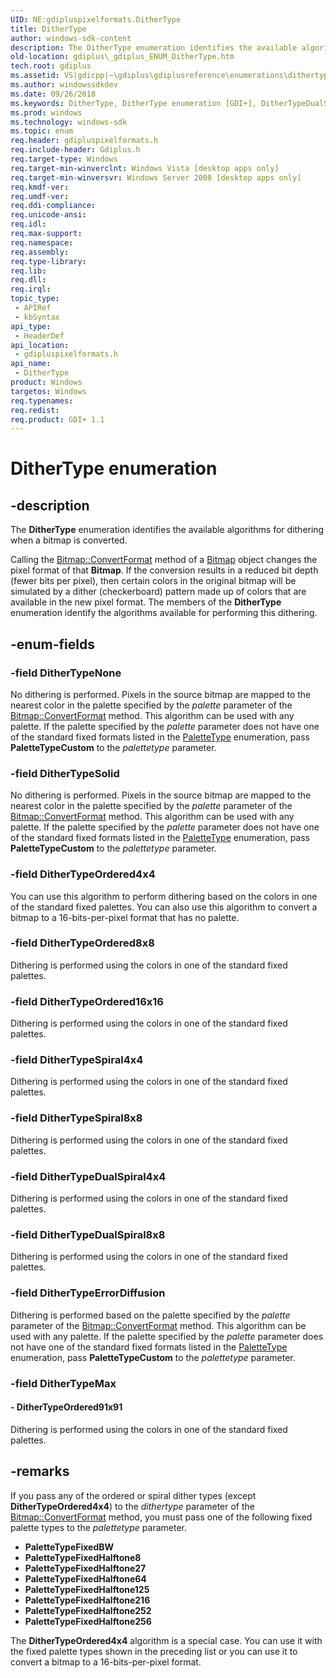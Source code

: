 ```yaml
---
UID: NE:gdipluspixelformats.DitherType
title: DitherType
author: windows-sdk-content
description: The DitherType enumeration identifies the available algorithms for dithering when a bitmap is converted.
old-location: gdiplus\_gdiplus_ENUM_DitherType.htm
tech.root: gdiplus
ms.assetid: VS|gdicpp|~\gdiplus\gdiplusreference\enumerations\dithertype.htm
ms.author: windowssdkdev
ms.date: 09/26/2018
ms.keywords: DitherType, DitherType enumeration [GDI+], DitherTypeDualSpiral4x4, DitherTypeDualSpiral8x8, DitherTypeErrorDiffusion, DitherTypeNone, DitherTypeOrdered16x16, DitherTypeOrdered4x4, DitherTypeOrdered8x8, DitherTypeOrdered91x91, DitherTypeSolid, DitherTypeSpiral4x4, DitherTypeSpiral8x8, _gdiplus_ENUM_DitherType, gdiplus._gdiplus_ENUM_DitherType, gdipluspixelformats/DitherType, gdipluspixelformats/DitherTypeDualSpiral4x4, gdipluspixelformats/DitherTypeDualSpiral8x8, gdipluspixelformats/DitherTypeErrorDiffusion, gdipluspixelformats/DitherTypeNone, gdipluspixelformats/DitherTypeOrdered16x16, gdipluspixelformats/DitherTypeOrdered4x4, gdipluspixelformats/DitherTypeOrdered8x8, gdipluspixelformats/DitherTypeOrdered91x91, gdipluspixelformats/DitherTypeSolid, gdipluspixelformats/DitherTypeSpiral4x4, gdipluspixelformats/DitherTypeSpiral8x8
ms.prod: windows
ms.technology: windows-sdk
ms.topic: enum
req.header: gdipluspixelformats.h
req.include-header: Gdiplus.h
req.target-type: Windows
req.target-min-winverclnt: Windows Vista [desktop apps only]
req.target-min-winversvr: Windows Server 2008 [desktop apps only]
req.kmdf-ver: 
req.umdf-ver: 
req.ddi-compliance: 
req.unicode-ansi: 
req.idl: 
req.max-support: 
req.namespace: 
req.assembly: 
req.type-library: 
req.lib: 
req.dll: 
req.irql: 
topic_type:
 - APIRef
 - kbSyntax
api_type:
 - HeaderDef
api_location:
 - gdipluspixelformats.h
api_name:
 - DitherType
product: Windows
targetos: Windows
req.typenames: 
req.redist: 
req.product: GDI+ 1.1
---
```


# DitherType enumeration


## -description


The <b>DitherType</b> enumeration identifies the available algorithms for dithering when a bitmap is converted. 

Calling the <a href="https://msdn.microsoft.com/68641749-a274-41d7-b4ce-82999f9aac63">Bitmap::ConvertFormat</a> method of a <a href="https://msdn.microsoft.com/f9826772-bb8a-4339-9cea-f77637f971b2">Bitmap</a> object changes the pixel format of that <b>Bitmap</b>. If the conversion results in a reduced bit depth (fewer bits per pixel), then certain colors in the original bitmap will be simulated by a dither (checkerboard) pattern made up of colors that are available in the new pixel format. The members of the <b>DitherType</b> enumeration identify the algorithms available for performing this dithering.


## -enum-fields




### -field DitherTypeNone

No dithering is performed. Pixels in the source bitmap are mapped to the nearest color in the palette specified by the <i>palette</i> parameter of the <a href="https://msdn.microsoft.com/68641749-a274-41d7-b4ce-82999f9aac63">Bitmap::ConvertFormat</a> method. This algorithm can be used with any palette. If the palette specified by the <i>palette</i> parameter does not have one of the standard fixed formats listed in the <a href="https://msdn.microsoft.com/8ab8678e-3a48-4747-8f1e-4c7fad370001">PaletteType</a> enumeration, pass <b>PaletteTypeCustom</b> to the <i>palettetype</i> parameter.


### -field DitherTypeSolid

No dithering is performed. Pixels in the source bitmap are mapped to the nearest color in the palette specified by the <i>palette</i> parameter of the <a href="https://msdn.microsoft.com/68641749-a274-41d7-b4ce-82999f9aac63">Bitmap::ConvertFormat</a> method. This algorithm can be used with any palette. If the palette specified by the <i>palette</i> parameter does not have one of the standard fixed formats listed in the <a href="https://msdn.microsoft.com/8ab8678e-3a48-4747-8f1e-4c7fad370001">PaletteType</a> enumeration, pass <b>PaletteTypeCustom</b> to the <i>palettetype</i> parameter.


### -field DitherTypeOrdered4x4

You can use this algorithm to perform dithering based on the colors in one of the standard fixed palettes. You can also use this algorithm to convert a bitmap to a 16-bits-per-pixel format that has no palette.


### -field DitherTypeOrdered8x8

Dithering is performed using the colors in one of the standard fixed palettes.


### -field DitherTypeOrdered16x16

Dithering is performed using the colors in one of the standard fixed palettes.


### -field DitherTypeSpiral4x4

Dithering is performed using the colors in one of the standard fixed palettes.


### -field DitherTypeSpiral8x8

Dithering is performed using the colors in one of the standard fixed palettes.


### -field DitherTypeDualSpiral4x4

Dithering is performed using the colors in one of the standard fixed palettes.


### -field DitherTypeDualSpiral8x8

Dithering is performed using the colors in one of the standard fixed palettes.


### -field DitherTypeErrorDiffusion

Dithering is performed based on the palette specified by the <i>palette</i> parameter of the <a href="https://msdn.microsoft.com/68641749-a274-41d7-b4ce-82999f9aac63">Bitmap::ConvertFormat</a> method. This algorithm can be used with any palette. If the palette specified by the <i>palette</i> parameter does not have one of the standard fixed formats listed in the <a href="https://msdn.microsoft.com/8ab8678e-3a48-4747-8f1e-4c7fad370001">PaletteType</a> enumeration, pass <b>PaletteTypeCustom</b> to the <i>palettetype</i> parameter.


### -field DitherTypeMax




#### - DitherTypeOrdered91x91

Dithering is performed using the colors in one of the standard fixed palettes.


## -remarks



If you pass any of the ordered or spiral dither types (except <b>DitherTypeOrdered4x4</b>) to the <i>dithertype</i> parameter of the <a href="https://msdn.microsoft.com/68641749-a274-41d7-b4ce-82999f9aac63">Bitmap::ConvertFormat</a> method, you must pass one of the following fixed palette types to the <i>palettetype</i> parameter.

<ul>
<li><b>PaletteTypeFixedBW</b></li>
<li><b>PaletteTypeFixedHalftone8</b></li>
<li><b>PaletteTypeFixedHalftone27</b></li>
<li><b>PaletteTypeFixedHalftone64</b></li>
<li><b>PaletteTypeFixedHalftone125</b></li>
<li><b>PaletteTypeFixedHalftone216</b></li>
<li><b>PaletteTypeFixedHalftone252</b></li>
<li><b>PaletteTypeFixedHalftone256</b></li>
</ul>
The <b>DitherTypeOrdered4x4</b> algorithm is a special case. You can use it with the fixed palette types shown in the preceding list or you can use it to convert a bitmap to a 16-bits-per-pixel format.



